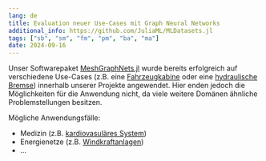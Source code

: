 ```yaml
---
lang: de
title: Evaluation neuer Use-Cases mit Graph Neural Networks
additional_info: https://github.com/JuliaML/MLDatasets.jl
tags: ["sb", "sm", "fm", "pm", "ba", "ma"]
date: 2024-09-16
---
```


Unser Softwarepaket [MeshGraphNets.jl](https://github.com/una-auxme/MeshGraphNets.jl) wurde bereits erfolgreich auf verschiedene Use-Cases (z.B. eine [Fahrzeugkabine](https://eccomas2024.org/event/contribution/c6631311-ae03-11ee-ac5b-000c29ddfc0c) oder eine [hydraulische Bremse](https://pretalx.com/juliacon2024/talk/HDGJMJ/)) innerhalb unserer Projekte angewendet. Hier enden jedoch die Möglichkeiten für die Anwendung nicht, da viele weitere Domänen ähnliche Problemstellungen besitzen.

Mögliche Anwendungsfälle:

- Medizin (z.B. [kardiovasuläres System](https://peterhcharlton.github.io/pwdb/))
- Energienetze (z.B. [Windkraftanlagen](https://juliaml.github.io/MLDatasets.jl/stable/datasets/graphs/#MLDatasets.WindMillEnergy))
- ...